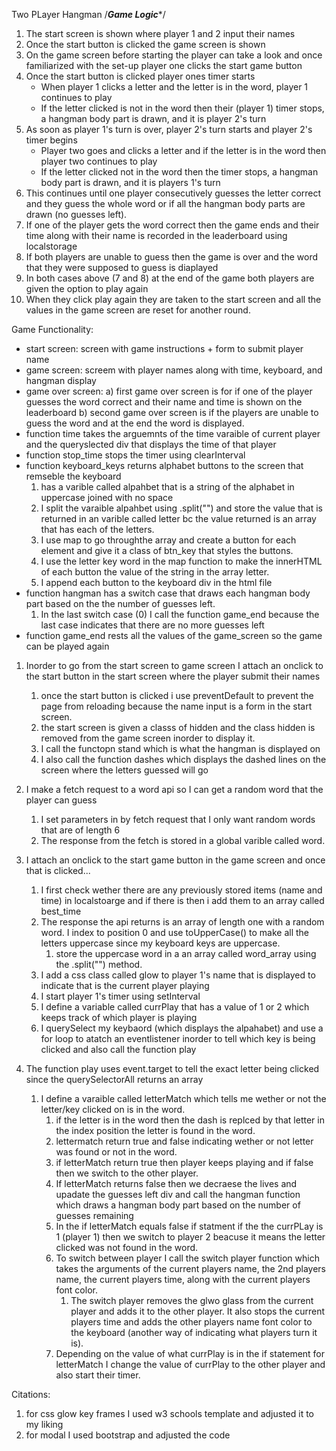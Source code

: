 
Two PLayer Hangman
/*******Game Logic********/
1) The start screen is shown where player 1 and 2 input their names
2) Once the start button is clicked the game screen is shown
3) On the game screen before starting the player can take a look and once familiarized with the set-up player one clicks the start game button
4) Once the start button is clicked player ones timer starts
	- When player 1 clicks a letter and the letter is in the word, player 1 continues to play
	- If the letter clicked is not in the word then their (player 1) timer stops, a hangman body part is drawn, and it is player 2's turn
5) As soon as player 1's turn is over, player 2's turn starts and player 2's timer begins
	- Player two goes and clicks a letter and if the letter is in the word then player two continues to play
	- If the letter clicked not in the word then the timer stops, a hangman body part is drawn, and it is players 1's turn
6) This continues until one player consecutively guesses the letter correct and they guess the whole word or if all the hangman body parts are drawn (no guesses left).
7) If one of the player gets the word correct then the game ends and their time along with their name is recorded in the leaderboard using localstorage
8) If both players are unable to guess then the game is over and the word that they were supposed to guess is diaplayed
9) In both cases above (7 and 8) at the end of the game both players are given the option to play again
10) When they click play again they are taken to the start screen and all the values in the game screen are reset for another round.

Game Functionality:
  - start screen: screen with game instructions + form to submit player name
  - game screen: screem with player names along with time, keyboard, and hangman display
  - game over screen: 
        a) first game over screen is for if one of the player guesses the word correct and their name and time is shown on the leaderboard
        b) second game over screen is if the players are unable to guess the word and at the end the word is displayed.
- function time takes the arguemnts of the time varaible of current player and the queryslected div that displays the time of that player
- function stop_time stops the timer using clearInterval
- function keyboard_keys returns alphabet buttons to the screen that remseble the keyboard
 	1) has a varible called alpahbet that is a string of the alphabet in uppercase joined with no space
 	2) I split the varaible alpahbet using .split("") and store the value that is returned in an varible called letter bc the value returned is an array that has each of the letters.
 	3) I use map to go throughthe array and create a button for each element and give it a class of btn_key that styles the buttons.
 	4) I use the letter key word in the map function to make the innerHTML of each button the value of the string in the array letter.
 	5) I append each button to the keyboard div in the html file
- function hangman has a switch case that draws each hangman body part based on the the number of guesses left.
	1) In the last switch case (0) I call the function game_end because the last case indicates that there are no more guesses left
- function game_end rests all the values of the game_screen so the game can be played again

1) Inorder to go from the start screen to game screen I attach an onclick to the start button in the start screen where the player submit their names
	1) once the start button is clicked i use preventDefault to prevent the page from reloading because the name input is a form in the start screen.
	2) the start screen is given a classs of hidden and the class hidden is removed from the game screen inorder to display it.
	3) I call the functopn stand which is what the hangman is displayed on
	4) I also call the function dashes which displays the dashed lines on the screen where the letters guessed will go

2) I make a fetch request to a word api so I can get a random word that the player can guess
	1) I set parameters in by fetch request that I only want random words that are of length 6
	2) The response from the fetch is stored in a global varible called word.
3) I attach an onclick to the start game button in the game screen and once that is clicked...
	1) I first check wether there are any previously stored items (name and time) in localstoarge and if there is then i add them to an array called best_time
	2) The response the api returns is an array of length one with a random word. I index to position 0 and use toUpperCase() to make all the letters uppercase since my keyboard keys are uppercase. 
		1) store the uppercase word in a an array called word_array using the .split("") method.
	3) I add a css class called glow to player 1's name that is displayed to indicate that is the current player playing
	4) I start player 1's timer using setInterval
	5) I define a variable called currPlay that has a value of 1 or 2 which keeps track of which player is playing
	6) I querySelect my keybaord (which displays the alpahabet) and use a for loop to atatch an eventlistener inorder to tell which key is being clicked and also call the function play
4) The function play uses event.target to tell the exact letter being clicked since the querySelectorAll returns an array
	1) I define a varaible called letterMatch which tells me wether or not the letter/key clicked on is in the word.
		1) if the letter is in the word then the dash is replced by that letter in the index position the letter is found in the word.
		2) lettermatch return true and false indicating wether or not letter was found or not in the word.
		3) if letterMatch return true then player keeps playing and if false then we switch to the other player.
        2) If letterMatch returns false then we decraese the lives and upadate the guesses left div and call the hangman function which draws a hangman body part based on the number of guesses remaining
        3) In the if letterMatch equals false if statment if the the currPLay is 1 (player 1) then we switch to player 2 beacuse it means the letter clicked was not found in the word.
        4) To switch between player I call the switch player function which takes the arguments of the current players name, the 2nd players name, the current players time, along with the current players font color.
        	1) The switch player removes the glwo glass from the current player and adds it to the other player. It also stops the current players time and adds the other players name font color to the keyboard (another way of indicating what players turn it is).
    	5) Depending on the value of what currPlay is in the if statement for letterMatch I change the value of currPlay to the other player and also start their timer.

Citations:
1) for css glow key frames I used w3 schools template and adjusted it to my liking
2) for modal I used bootstrap and adjusted the code



